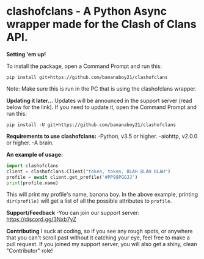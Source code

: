 # clashofclans - A Python Async wrapper made for the Clash of Clans API.

**Setting 'em up!**

To install the package, open a Command Prompt and run this:

```pip install git+https://github.com/bananaboy21/clashofclans```

Note: Make sure this is run in the PC that is using the clashofclans wrapper. 


**Updating it later...**
Updates will be announced in the support server (read below for the link). If you need to update it, open the Command Prompt and run this:

```pip install -U git+https://github.com/bananaboy21/clashofclans```


**Requirements to use clashofclans:**
-Python, v3.5 or higher.
-aiohttp, v2.0.0 or higher.
-A brain.


**An example of usage:**
```py
import clashofclans
client = clashofclans.Client("token, token, BLAH BLAH BLAH")
profile = await client.get_profile('#PP98PGGJJ')
print(profile.name)
```
This will print my profile's name, banana boy. 
In the above example, printing `dir(profile)` will get a list of all the possible attributes to `profile`.


**Support/Feedback**
-You can join our support server: https://discord.gg/3Nxb7yZ


**Contributing**
I suck at coding, so if you see any rough spots, or anywhere that you can't scroll past without it catching your eye, feel free to make a pull request. If you joined my support server, you will also get a shiny, clean "Contributor" role!


